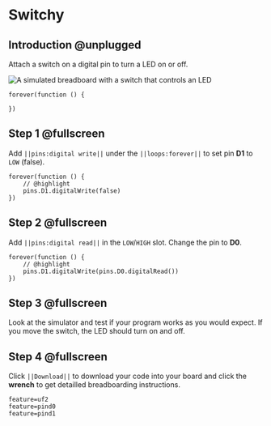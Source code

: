 # Switchy

## Introduction @unplugged

Attach a switch on a digital pin to turn a LED on or off.

![A simulated breadboard with a switch that controls an LED](/static/projects/digital-io/switch-led/gallery.gif)

```template
forever(function () {

})
```
## Step 1 @fullscreen

Add ``||pins:digital write||`` under the ``||loops:forever||`` to set pin **D1** to ``LOW`` (false).

```blocks
forever(function () {
    // @highlight
    pins.D1.digitalWrite(false)
})
```

## Step 2 @fullscreen

Add ``||pins:digital read||`` in the ``LOW``/``HIGH`` slot. Change the pin to **D0**.

```blocks
forever(function () {
    // @highlight
    pins.D1.digitalWrite(pins.D0.digitalRead())
})
```

## Step 3 @fullscreen

Look at the simulator and test if your program works as you would expect. If you move the switch, the LED
should turn on and off.

## Step 4 @fullscreen

Click ``||Download||`` to download your code into your board and click the **wrench** to get detailled
breadboarding instructions.

```config
feature=uf2
feature=pind0
feature=pind1
```
